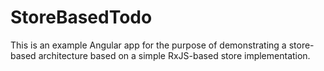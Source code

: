 # StoreBasedTodo

This is an example Angular app for the purpose of demonstrating a
store-based architecture based on a simple RxJS-based store implementation.
